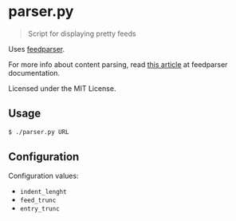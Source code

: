 # parser.py

> Script for displaying pretty feeds

Uses [feedparser](http://code.google.com/p/feedparser/).

For more info about content parsing, read
[this article](http://pythonhosted.org/feedparser/html-sanitization.html)
at feedparser documentation.

Licensed under the MIT License.

## Usage

```bash
$ ./parser.py URL
```

## Configuration

Configuration values:

* `indent_lenght`
* `feed_trunc`
* `entry_trunc`